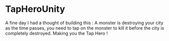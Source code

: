 # TapHeroUnity
A fine day I had a thought of building this : A monster is destroying your city as the time passes, you need to tap on the monster to kill it before the city is completely destroyed. Making you the Tap Hero !
